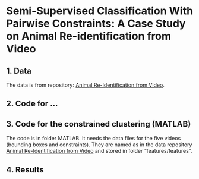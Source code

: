 # Semi-Supervised Classification With Pairwise Constraints: A Case Study on Animal Re-identification from Video

## 1. Data

The data is from repository: [Animal Re-Identification from Video](https://doi.org/10.5281/zenodo.7322820).

## 2. Code for ...

## 3. Code for the constrained clustering (MATLAB)

The code is in folder MATLAB. It needs the data files for the five videos (bounding boxes and constraints). They are named as in the data repository [Animal Re-Identification from Video](https://doi.org/10.5281/zenodo.7322820) and stored in folder “features/features”.

## 4. Results
